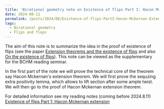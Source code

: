 ```yaml
---
title: 'Birational geometry note on Existence of flips Part I: Hacon Mckernan extension theorem'
date: 2024-08-11
permalink: /posts/2024/08/Existence-of-flips-PartI-Hacon-Mckernan-Extension/
tags:
  - Birational geometry
  - Flips and flops
---
```


The aim of this note is to summarize the idea in the proof of existence of flips (see the paper [Extension theorems and the existence of flips](https://academic.oup.com/book/6326/chapter-abstract/150033223?redirectedFrom=fulltext) and also [On the existence of flips](https://arxiv.org/abs/math/0507597)). This note can be viewed as the supplementary for the BCHM reading seminar. 

In the first part of the note we will prove the technical core of the theorem say Hacon Mckernan's extension theorem. We will first prove the sequzing extra positivity lemma, which allows to lift section after some ample twist. We will then go to the proof of Hacon Mckernan extension theorem.


For detailed information see my reading notes (coming before 2024.8.11) [Existence of flips Part 1: Hacon Mckernan extension](https://yilimath.github.io/files/BCHM/HaconMckernanExtension.pdf)